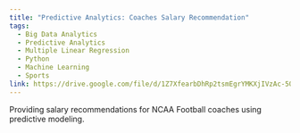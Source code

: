 ```yaml
---
title: "Predictive Analytics: Coaches Salary Recommendation"
tags:
  - Big Data Analytics
  - Predictive Analytics
  - Multiple Linear Regression
  - Python
  - Machine Learning
  - Sports
link: https://drive.google.com/file/d/1Z7XfearbDhRp2tsmEgrYMKXjIVzAc-5O/view?usp=sharing
---
```

Providing salary recommendations for NCAA Football coaches using predictive modeling.

